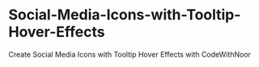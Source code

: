 # Social-Media-Icons-with-Tooltip-Hover-Effects
Create Social Media Icons with Tooltip Hover Effects with CodeWithNoor
